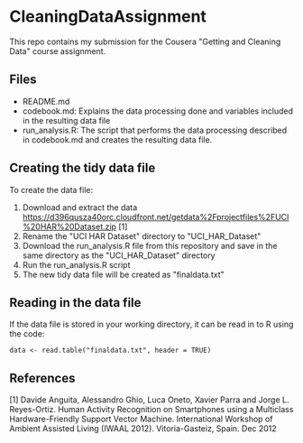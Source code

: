 # CleaningDataAssignment

This repo contains my submission for the Cousera "Getting and Cleaning Data" course assignment.

## Files
* README.md
* codebook.md: Explains the data processing done and variables included in the resulting data file
* run_analysis.R: The script that performs the data processing described in codebook.md and creates the resulting data file.

## Creating the tidy data file
To create the data file:
1. Download and extract the data https://d396qusza40orc.cloudfront.net/getdata%2Fprojectfiles%2FUCI%20HAR%20Dataset.zip [1]
2. Rename the "UCI HAR Dataset" directory to "UCI_HAR_Dataset"
3. Download the run_analysis.R file from this repository and save in the same directory as the "UCI_HAR_Dataset" directory
4. Run the run_analysis.R script
5. The new tidy data file will be created as "finaldata.txt"

## Reading in the data file
If the data file is stored in your working directory, it can be read in to R using the code:

`data <- read.table("finaldata.txt", header = TRUE)`

## References
[1] Davide Anguita, Alessandro Ghio, Luca Oneto, Xavier Parra and Jorge L. Reyes-Ortiz. Human Activity Recognition on Smartphones using a Multiclass Hardware-Friendly Support Vector Machine. International Workshop of Ambient Assisted Living (IWAAL 2012). Vitoria-Gasteiz, Spain. Dec 2012